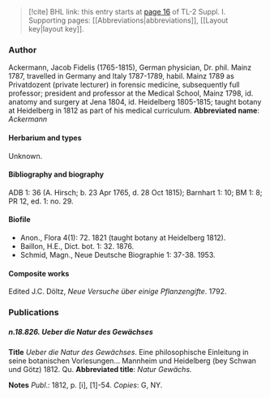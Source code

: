 > [!cite] BHL link: this entry starts at [page 16](https://www.biodiversitylibrary.org/page/33264759) of TL-2 Suppl. I.
> Supporting pages: [[Abbreviations|abbreviations]], [[Layout key|layout key]].

### Author

Ackermann, Jacob Fidelis (1765-1815), German physician, Dr. phil. Mainz 1787, travelled in Germany and Italy 1787-1789, habil. Mainz 1789 as Privatdozent (private lecturer) in forensic medicine, subsequently full professor; president and professor at the Medical School, Mainz 1798, id. anatomy and surgery at Jena 1804, id. Heidelberg 1805-1815; taught botany at Heidelberg in 1812 as part of his medical curriculum. 
**Abbreviated name**: *Ackermann*

#### Herbarium and types

Unknown.

#### Bibliography and biography

ADB 1: 36 (A. Hirsch; b. 23 Apr 1765, d. 28 Oct 1815); Barnhart 1: 10; BM 1: 8; PR 12, ed. 1: no. 29.

#### Biofile

- Anon., Flora 4(1): 72. 1821 (taught botany at Heidelberg 1812).
- Baillon, H.E., Dict. bot. 1: 32. 1876.
- Schmid, Magn., Neue Deutsche Biographie 1: 37-38. 1953.

#### Composite works

Edited J.C. Döltz, *Neue Versuche über einige Pflanzengifte*. 1792.

### Publications

##### n.18.826. Ueber die Natur des Gewächses

**Title**
*Ueber die Natur des Gewächses*. Eine philosophische Einleitung in seine botanischen Vorlesungen... Mannheim und Heidelberg (bey Schwan und Götz) 1812. Qu.
**Abbreviated title**: *Natur Gewächs.*

**Notes**
*Publ*.: 1812, p. \[i\], \[1\]-54. *Copies*: G, NY.

